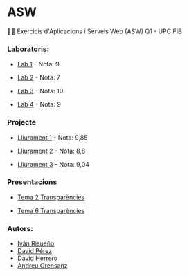 # ASW
👨‍💻 Exercicis d'Aplicacions i Serveis Web (ASW) Q1 - UPC FIB


### Laboratoris:
* [Lab 1](https://github.com/andyfratello/ASW/tree/main/waslab01-Lab%2001:%20Introduccio%CC%81%20a%20tecnologies%20Web.%20Java%20Servlets%20i%20HttpClient) - Nota: 9

* [Lab 2](https://github.com/andyfratello/ASW/tree/main/waslab02-Lab%2002:%20Introduccio%CC%81%20a%20tecnologies%20Web.%20JavaScript%2C%20AJAX%20i%20JSON) - Nota: 7

* [Lab 3](https://github.com/andyfratello/ASW/tree/main/waslab03-Lab%2003:%20Serveis%20Web%20amb%20REST) - Nota: 10

* [Lab 4](https://github.com/andyfratello/ASW/tree/main/waslab04-Lab%2004:%20Introduccio%CC%81%20al%20desenvolupament%20de%20WebApps%20amb%20Ruby%20on%20Rails) - Nota: 9

### Projecte
* [Lliurament 1](https://github.com/andyfratello/Proyecto-ASW) - Nota: 9,85

* [Lliurament 2](https://github.com/andyfratello/Proyecto-ASW) - Nota: 8,8

* [Lliurament 3](https://github.com/andyfratello/Hacker-News-ASW-3rSprint) - Nota: 9,04

### Presentacions
* [Tema 2 Transparències](https://github.com/andyfratello/ASW/tree/main/Presentacions%20del%20Tema%202%20Transpare%CC%80ncies)

* [Tema 6 Transparències](https://github.com/andyfratello/ASW/tree/main/Presentacions%20del%20Tema%206%20Transpare%CC%80ncies)

### Autors:
* [Iván Risueño](https://github.com/ivan-risueno)
* [David Pérez](https://github.com/davidpb0)
* [David Herrero](https://github.com/davidherrero1)
* [Andreu Orensanz](https://github.com/andyfratello)
